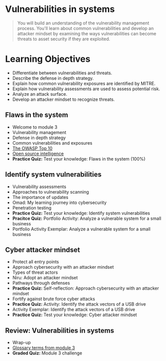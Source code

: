 # Vulnerabilities in systems
> You will build an understanding of the vulnerability management process. You'll learn about common vulnerabilities and develop an attacker mindset by examining the ways vulnerabilities can become threats to asset security if they are exploited.
# Learning Objectives
- Differentiate between vulnerabilities and threats.
- Describe the defense in depth strategy.
- Explain how common vulnerability exposures are identified by MITRE.
- Explain how vulnerability assessments are used to assess potential risk.
- Analyze an attack surface.
- Develop an attacker mindset to recognize threats.

## Flaws in the system
- Welcome to module 3
- Vulnerability management
- Defense in depth strategy
- Common vulnerabilities and exposures
- [The OWASP Top 10](https://github.com/KailaniBailey/Google-Cybersecurity-Professional-Certificate/tree/main/Course%205:%20Assets,%20Threats,%20and%20Vulnerabilities/Week%203:%20Vulnerabilities%20in%20systems/The%20OWASP%20Top%2010)
- [Open source intelligence](https://github.com/KailaniBailey/Google-Cybersecurity-Professional-Certificate/tree/main/Course%205:%20Assets,%20Threats,%20and%20Vulnerabilities/Week%203:%20Vulnerabilities%20in%20systems/Open%20source%20intelligence)
- **Practice Quiz:** Test your knowledge: Flaws in the system (100%)
## Identify system vulnerabilities
- Vulnerability assessments
- Approaches to vulnerability scanning
- The importance of updates
- Omad: My learning journey into cybersecurity
- Penetration testing
- **Practice Quiz:** Test your knowledge: Identify system vulnerabilities
- **Pracitce Quiz:** Portfolio Activity: Analyze a vulnerable system for a small business
- Portfolio Activity Exemplar: Analyze a vulnerable system for a small business
## Cyber attacker mindset
- Protect all entry points
- Approach cybersecurity with an attacker mindset
- Types of threat actors
- Niru: Adopt an attacker mindset
- Pathways through defenses
- **Practice Quiz:** Self-reflection: Approach cybersecurity with an attacker mindset
- Fortify against brute force cyber attacks
- **Practice Quiz:** Activity: Identify the attack vectors of a USB drive
- Activity Exemplar: Identify the attack vectors of a USB drive
- **Practice Quiz:** Test your knowledge: Cyber attacker mindset
## Review: Vulnerabilities in systems
- Wrap-up
- [Glossary terms from module 3](https://github.com/KailaniBailey/Google-Cybersecurity-Professional-Certificate/tree/main/Course%205:%20Assets,%20Threats,%20and%20Vulnerabilities/Week%203:%20Vulnerabilities%20in%20systems/Glossary%20terms%20from%20module%203)
- **Graded Quiz:** Module 3 challenge
